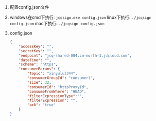 1. 配置config.json文件

2. windows在cmd下执行: `jcqsign.exe config.json`
   linux下执行: `./jcqsign config.json`
   mac下执行: `./jcqsign config.json`
   
3. config.json

   ```json
   {
       "accessKey": "",
       "secretKey": "",
       "endpoint": "jcq-shared-004.cn-north-1.jdcloud.com",
       "dateTime": "",
       "scheme": "https",
       "consumerParams": {
           "topic": "xinyulu3344",
           "consumerGroupId": "consumer1",
           "size": 32,
           "consumerId": "httpProxyId",
           "consumeFromWhere": "HEAD",
           "filterExpressionType":"",
           "filterExpression": "",
           "ack": "true"
       }
   }
   ```

   